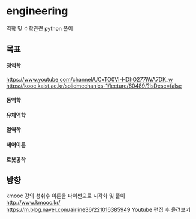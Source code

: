 # engineering
역학 및 수학관련 python 풀이

## 목표  
#### 정역학    
https://www.youtube.com/channel/UCxTO0Vl-HDhO277iWA7DK_w  
https://kooc.kaist.ac.kr/solidmechanics-1/lecture/60489/?isDesc=false  
#### 동역학      
#### 유체역학  
#### 열역학  
#### 제어이론  
#### 로봇공학  

## 방향
kmooc 강의 청취후 이론을 파이썬으로 시각화 및 풀이  
http://www.kmooc.kr/  
https://m.blog.naver.com/airline36/221016385949
Youtube 편집 후 올려보기  

